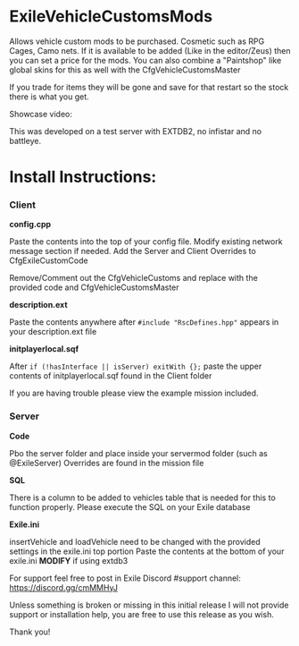 # ExileVehicleCustomsMods
Allows vehicle custom mods to be purchased. Cosmetic such as RPG Cages, Camo nets. If it is available to be added (Like in the editor/Zeus) then you can set a price for the mods.
You can also combine a "Paintshop" like global skins for this as well with the CfgVehicleCustomsMaster


If you trade for items they will be gone and save for that restart so the stock there is what you get.

Showcase video: 

This was developed on a test server with EXTDB2, no infistar and no battleye.


# Install Instructions:

### Client

**config.cpp**

Paste the contents into the top of your config file. Modify existing network message section if needed.
Add the Server and Client Overrides to CfgExileCustomCode

Remove/Comment out the CfgVehicleCustoms and replace with the provided code and CfgVehicleCustomsMaster

**description.ext**

Paste the contents anywhere after `#include "RscDefines.hpp"` appears in your description.ext file

**initplayerlocal.sqf**

After `if (!hasInterface || isServer) exitWith {};` paste the upper contents of initplayerlocal.sqf found in the Client folder

If you are having trouble please view the example mission included.

### Server

**Code**

Pbo the server folder and place inside your servermod folder (such as @ExileServer)
Overrides are found in the mission file

**SQL**

There is a column to be added to vehicles table that is needed for this to function properly. Please execute the SQL on your Exile database

**Exile.ini**

insertVehicle and loadVehicle need to be changed with the provided settings in the exile.ini top portion
Paste the contents at the bottom of your exile.ini **MODIFY** if using extdb3


For support feel free to post in Exile Discord #support channel: https://discord.gg/cmMMHyJ

Unless something is broken or missing in this initial release I will not provide support or installation help, you are free to use this release as you wish.

Thank you!

